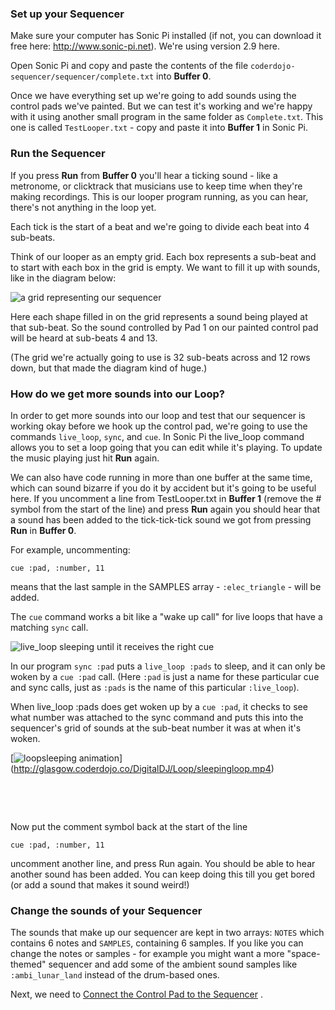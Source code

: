 ### Set up your Sequencer

Make sure your computer has Sonic Pi installed (if not, you can download it free here: http://www.sonic-pi.net).  We're using version 2.9 here.

Open Sonic Pi and copy and paste the contents of the file `coderdojo-sequencer/sequencer/complete.txt` into **Buffer 0**.

Once we have everything set up we're going to add sounds using the control pads we've painted.  But we can test it's working and we're happy with it using another small program in the same folder as `Complete.txt`.  This one is called `TestLooper.txt` - copy and paste it into **Buffer 1** in Sonic Pi.

### Run the Sequencer

If you press **Run** from **Buffer 0** you'll hear a ticking sound - like a metronome, or clicktrack that musicians use to keep time when they're making recordings.  This is our looper program running, as you can hear, there's not anything in the loop yet.

Each tick is the start of a beat and we're going to divide each beat into 4 sub-beats. 

Think of our looper as an empty grid.  Each box represents a sub-beat and to start with each box in the grid is empty.  We want to fill it up with sounds, like in the diagram below:

![a grid representing our sequencer](http://glasgow.coderdojo.co/DigitalDJ/FullLoop.png "a grid representing our sequencer")

Here each shape filled in on the grid represents a sound being played at that sub-beat.  So the sound controlled by Pad 1 on our painted control pad will be heard at sub-beats 4 and 13.

(The grid we're actually going to use is 32 sub-beats across and 12 rows down, but that made the diagram kind of huge.)

### How do we get more sounds into our Loop?

In order to get more sounds into our loop and test that our sequencer is working okay before we hook up the control pad, we're going to use the commands `live_loop`, `sync`, and `cue`.  In Sonic Pi the live_loop command allows you to set a loop going that you can edit while it's playing.  To update the music playing just hit **Run** again.  

We can also have code running in more than one buffer at the same time, which can sound bizarre if you do it by accident but it's going to be useful here.  If you uncomment a line from TestLooper.txt in **Buffer 1** (remove the # symbol from the start of the line) and press **Run** again you should hear that a sound has been added to the tick-tick-tick sound we got from pressing **Run** in **Buffer 0**.  

For example, uncommenting:

`cue :pad, :number, 11`

means that the last sample in the SAMPLES array - `:elec_triangle` - will be added.

The `cue` command works a bit like a "wake up call" for live loops that have a matching `sync` call. 


![live_loop sleeping until it receives the right cue](http://glasgow.coderdojo.co/DigitalDJ/Loop/loopasleepsign.png "live_loop sleeping until it receives the right cue")

In our program `sync :pad` puts a `live_loop :pads` to sleep, and it can only be woken by a `cue :pad` call.  (Here `:pad` is just a name for these particular cue and sync calls, just as `:pads` is the name of this particular `:live_loop`).

When live_loop :pads does get woken up by a `cue :pad`, it checks to see what number was attached to the sync command and puts this into the sequencer's grid of sounds at the sub-beat number it was at when it's woken. 


[![loopsleeping animation](http://glasgow.coderdojo.co/DigitalDJ/Loop/sleepingloopshot.png)] (http://glasgow.coderdojo.co/DigitalDJ/Loop/sleepingloop.mp4)

&nbsp;

&nbsp;

Now put the comment symbol back at the start of the line

`cue :pad, :number, 11`

uncomment another line, and press Run again.  You should be able to hear another sound has been added.  You can keep doing this till you get bored (or add a sound that makes it sound weird!)

### Change the sounds of your Sequencer

The sounds that make up our sequencer are kept in two arrays: `NOTES` which contains 6 notes and `SAMPLES`, containing 6 samples.  If you like you can change the notes or samples - for example you might want a more "space-themed" sequencer and add some of the ambient sound samples like `:ambi_lunar_land` instead of the drum-based ones.

Next, we need to [Connect the Control Pad to the Sequencer](./Connect.md)
.

